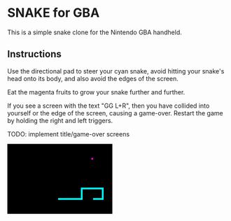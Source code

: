 SNAKE for GBA
=============

This is a simple snake clone for the Nintendo GBA handheld.

Instructions
------------

Use the directional pad to steer your cyan snake, avoid hitting your snake's head onto its body, and also avoid the edges of the screen.

Eat the magenta fruits to grow your snake further and further.

If you see a screen with the text "GG L+R", then you have collided into yourself or the edge of the screen, causing a game-over. Restart the game by holding the right and left triggers.

TODO: implement title/game-over screens

![Screenshot](screen.png?raw=true)
